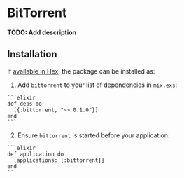 # BitTorrent

**TODO: Add description**

## Installation

If [available in Hex](https://hex.pm/docs/publish), the package can be installed as:

  1. Add `bittorrent` to your list of dependencies in `mix.exs`:

    ```elixir
    def deps do
      [{:bittorrent, "~> 0.1.0"}]
    end
    ```

  2. Ensure `bittorrent` is started before your application:

    ```elixir
    def application do
      [applications: [:bittorrent]]
    end
    ```

